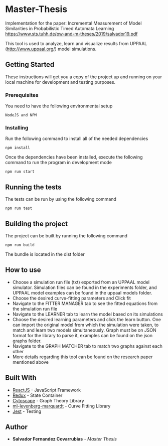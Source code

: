 # Master-Thesis
Implementation for the paper: Incremental Measurement of Model Similarities in Probabilistic Timed Automata Learning
https://www.sts.tuhh.de/pw-and-m-theses/2019/salvador19.pdf

This tool is used to analyze, learn and visualize results from UPPAAL (http://www.uppaal.org/) model simulations. 

## Getting Started

These instructions will get you a copy of the project up and running on your local machine for development and testing purposes. 

### Prerequisites

You need to have the following environmental setup

```
NodeJS and NPM
```

### Installing

Run the following command to install all of the needed dependencies 

```
npm install 
```

Once the dependencies have been installed, execute the following command to run the program in development mode

```
npm run start
```

## Running the tests

The tests can be run by using the following command

```
npm run test
```

## Building the project

The project can be built by running the following command
```
npm run build
```

The bundle is located in the dist folder

## How to use

- Choose a simulation run file (txt) exported from an UPPAAL model simulator. Simulation files can be found in the experiments folder, and UPPAAL model examples can be found in the uppaal models folder. 
- Choose the desired curve-fitting parameters and Click fit
- Navigate to the FITTER MANAGER tab to see the fitted equations from the simulation run file
- Navigate to the LEARNER tab to learn the model based on its simulations
- Choose the desired learning parameters and click the learn button. One can import the original model from which the simulation were taken, to match and learn two models simultaneously. Graph must be on JSON format for the library to parse it, examples can be found on the json graphs folder. 
- Navigate to the GRAPH MATCHER tab to match two graphs against each other 
- More details regarding this tool can be found on the research paper mentioned above

## Built With
* [ReactJS](https://reactjs.org/) - JavaScript Framework
* [Redux](https://redux.js.org/) - State Container 
* [Cytoscape](https://js.cytoscape.org/) - Graph Theory Library
* [ml-levenberg-marquardt](https://github.com/mljs/levenberg-marquardt) - Curve Fitting Library
* [Jest](https://jestjs.io/) - Testing

## Author

* **Salvador Fernandez Covarrubias** - *Master Thesis*
